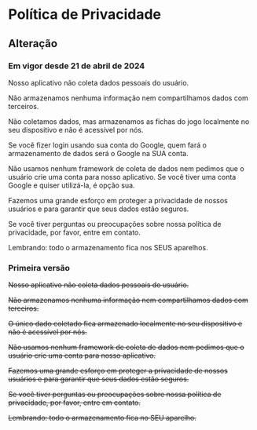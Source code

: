 # Política de Privacidade

## Alteração

### Em vigor desde 21 de abril de 2024

Nosso aplicativo não coleta dados pessoais do usuário.

Não armazenamos nenhuma informação nem compartilhamos dados com terceiros.

Não coletamos dados, mas armazenamos as fichas do jogo localmente no seu dispositivo e não é acessível por nós.

Se você fizer login usando sua conta do Google, quem fará o armazenamento de dados será o Google na SUA conta.

Não usamos nenhum framework de coleta de dados nem pedimos que o usuário crie uma conta para nosso aplicativo. Se você tiver uma conta Google e quiser utilizá-la, é opção sua.

Fazemos uma grande esforço em proteger a privacidade de nossos usuários e para garantir que seus dados estão seguros.

Se você tiver perguntas ou preocupações sobre nossa política de privacidade, por favor, entre em contato.

Lembrando: todo o armazenamento fica nos SEUS aparelhos.

### Primeira versão

~~Nosso aplicativo não coleta dados pessoais do usuário.~~

~~Não armazenamos nenhuma informação nem compartilhamos dados com terceiros.~~

~~O único dado coletado fica armazenado localmente no seu dispositivo e não é acessível por nós.~~

~~Não usamos nenhum framework de coleta de dados nem pedimos que o usuário crie uma conta para nosso aplicativo.~~

~~Fazemos uma grande esforço em proteger a privacidade de nossos usuários e para garantir que seus dados estão seguros.~~

~~Se você tiver perguntas ou preocupações sobre nossa política de privacidade, por favor, entre em contato.~~

~~Lembrando: todo o armazenamento fica no SEU aparelho.~~
